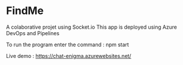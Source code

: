 # FindMe

A colaborative projet using Socket.io
This app is deployed using Azure DevOps and Pipelines

To run the program enter the command : npm start

Live demo : https://chat-enigma.azurewebsites.net/
